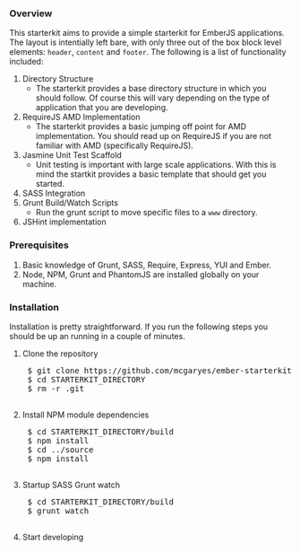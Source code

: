### Overview

This starterkit aims to provide a simple starterkit for EmberJS applications. The layout is intentially left bare, with only three out of the box block level elements: `header`, `content` and `footer`. The following is a list of functionality included:

1. Directory Structure
	* The starterkit provides a base directory structure in which you should follow. Of course this will vary depending on the type of application that you are developing.
2. RequireJS AMD Implementation
	* The starterkit provides a basic jumping off point for AMD implementation. You should read up on RequireJS if you are not familiar with AMD (specifically RequireJS).
3. Jasmine Unit Test Scaffold
	* Unit testing is important with large scale applications. With this is mind the startkit provides a basic template that should get you started.
4. SASS Integration
5. Grunt Build/Watch Scripts
	* Run the grunt script to move specific files to a `www` directory.
6. JSHint implementation

### Prerequisites

1. Basic knowledge of Grunt, SASS, Require, Express, YUI and Ember.
2. Node, NPM, Grunt and PhantomJS are installed globally on your machine.

### Installation

Installation is pretty straightforward. If you run the following steps you should be up an running in a couple of minutes.

1. Clone the repository
	<pre>
	$ git clone https://github.com/mcgaryes/ember-starterkit.git
	$ cd STARTERKIT_DIRECTORY
	$ rm -r .git
	</pre>
2. Install NPM module dependencies
	<pre>
	$ cd STARTERKIT_DIRECTORY/build
	$ npm install
	$ cd ../source
	$ npm install
	</pre>
3. Startup SASS Grunt watch
	<pre>
	$ cd STARTERKIT_DIRECTORY/build
	$ grunt watch
	</pre>
4. Start developing
